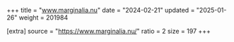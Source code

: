 +++
title = "www.marginalia.nu"
date = "2024-02-21"
updated = "2025-01-26"
weight = 201984

[extra]
source = "https://www.marginalia.nu/"
ratio = 2
size = 197
+++

